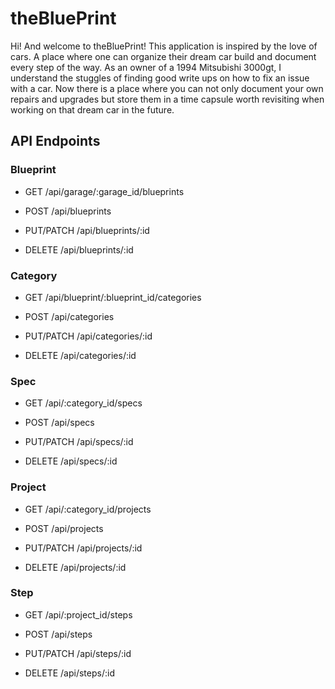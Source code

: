 # theBluePrint

Hi! And welcome to theBluePrint! This application is inspired by the love of cars. A place where one can organize their dream car build and document every step of the way. As an owner of a 1994 Mitsubishi 3000gt, I understand the stuggles of finding good write ups on how to fix an issue with a car. Now there is a place where you can not only document your own repairs and upgrades but store them in a time capsule worth revisiting when working on that dream car in the future. 


## API Endpoints

    
### Blueprint

  - GET /api/garage/:garage_id/blueprints
    
  - POST /api/blueprints
    
  - PUT/PATCH /api/blueprints/:id
    
  - DELETE /api/blueprints/:id

### Category

  - GET /api/blueprint/:blueprint_id/categories

  - POST /api/categories

  - PUT/PATCH /api/categories/:id

  - DELETE /api/categories/:id

### Spec

  - GET /api/:category_id/specs

  - POST /api/specs

  - PUT/PATCH /api/specs/:id

  - DELETE /api/specs/:id

### Project

  - GET /api/:category_id/projects

  - POST /api/projects

  - PUT/PATCH /api/projects/:id

  - DELETE /api/projects/:id
    
 ### Step
 
  - GET /api/:project_id/steps

  - POST /api/steps

  - PUT/PATCH /api/steps/:id

  - DELETE /api/steps/:id
